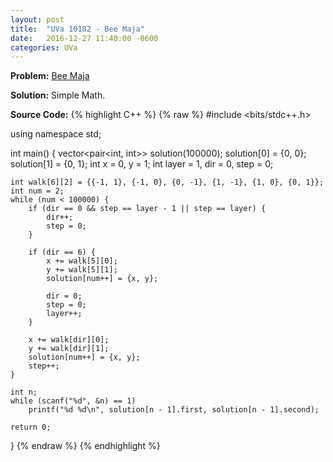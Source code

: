 ```yaml
---
layout: post
title:  "UVa 10182 - Bee Maja"
date:   2016-12-27 11:40:00 -0600
categories: UVa
---
```


**Problem:** [Bee Maja]

**Solution:**
Simple Math.

**Source Code:**
{% highlight C++ %}
{% raw %}
#include <bits/stdc++.h>

using namespace std;

int main() {
    vector<pair<int, int>> solution(100000);
    solution[0] = {0, 0};
    solution[1] = {0, 1};
    int x = 0, y = 1;
    int layer = 1, dir = 0, step = 0;
    
    int walk[6][2] = {{-1, 1}, {-1, 0}, {0, -1}, {1, -1}, {1, 0}, {0, 1}};
    int num = 2;
    while (num < 100000) {
        if (dir == 0 && step == layer - 1 || step == layer) {
            dir++;
            step = 0;
        }

        if (dir == 6) {
            x += walk[5][0];
            y += walk[5][1];
            solution[num++] = {x, y};

            dir = 0;
            step = 0;
            layer++;
        }

        x += walk[dir][0];
        y += walk[dir][1];
        solution[num++] = {x, y};
        step++;
    }

    int n;
    while (scanf("%d", &n) == 1)
        printf("%d %d\n", solution[n - 1].first, solution[n - 1].second);

    return 0;
}
{% endraw %}
{% endhighlight %}

[Bee Maja]:https://uva.onlinejudge.org/index.php?option=com_onlinejudge&Itemid=8&category=24&page=show_problem&problem=1123
